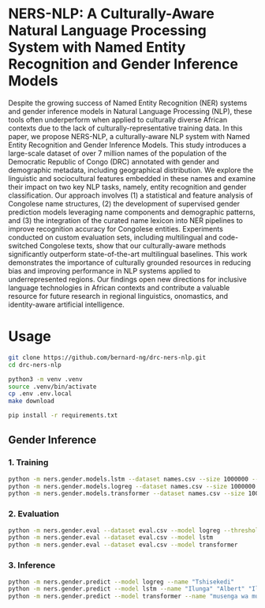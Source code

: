 # NERS-NLP: A Culturally-Aware Natural Language Processing System with Named Entity Recognition and Gender Inference Models

Despite the growing success of Named Entity Recognition (NER) systems and gender inference models in Natural Language Processing (NLP), these tools often underperform when applied to culturally diverse African contexts due to the lack of culturally-representative training data. In this paper, we propose NERS-NLP, a culturally-aware NLP system with Named Entity Recognition and Gender Inference Models. This study introduces a large-scale dataset of over 7 million names of the population of the Democratic Republic of Congo (DRC) annotated with gender and demographic metadata, including geographical distribution. We explore the linguistic and sociocultural features embedded in these names and examine their impact on two key NLP tasks, namely, entity recognition and gender classification.
Our approach involves (1) a statistical and feature analysis of Congolese name structures, (2) the development of supervised gender prediction models leveraging name components and demographic patterns, and (3) the integration of the curated name lexicon into NER pipelines to improve recognition accuracy for Congolese entities. Experiments conducted on custom evaluation sets, including multilingual and code-switched Congolese texts, show that our culturally-aware methods significantly outperform state-of-the-art multilingual baselines.
This work demonstrates the importance of culturally grounded resources in reducing bias and improving performance in NLP systems applied to underrepresented regions. Our findings open new directions for inclusive language technologies in African contexts and contribute a valuable resource for future research in regional linguistics, onomastics, and identity-aware artificial intelligence.


# Usage
```bash
git clone https://github.com/bernard-ng/drc-ners-nlp.git
cd drc-ners-nlp

python3 -m venv .venv
source .venv/bin/activate
cp .env .env.local
make download

pip install -r requirements.txt
```

## Gender Inference
### 1. Training

```bash
python -m ners.gender.models.lstm --dataset names.csv --size 1000000 --save
python -m ners.gender.models.logreg --dataset names.csv --size 1000000 --save
python -m ners.gender.models.transformer --dataset names.csv --size 1000000 --save
```

### 2. Evaluation
```bash
python -m ners.gender.eval --dataset eval.csv --model logreg --threshold 0.5 --size 20000
python -m ners.gender.eval --dataset eval.csv --model lstm 
python -m ners.gender.eval --dataset eval.csv --model transformer
```

### 3. Inference
```bash
python -m ners.gender.predict --model logreg --name "Tshisekedi"
python -m ners.gender.predict --model lstm --name "Ilunga" "Albert" "Ilunga Albert" --threshold 0.7
python -m ners.gender.predict --model transformer --name "musenga wa musenga"
```
